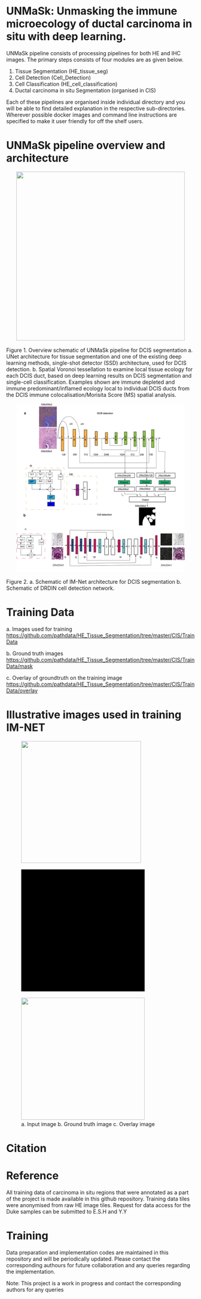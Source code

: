 # UNMaSk: Unmasking the immune microecology of ductal carcinoma in situ with deep learning.



UNMaSk pipeline consists of processing pipelines for both HE and IHC images. The primary steps consists of four modules are as given below.
1. Tissue Segmentation (HE_tissue_seg)
2. Cell Detection      (Cell_Detection)
3. Cell Classification (HE_cell_classification)
4. Ductal carcinoma in situ Segmentation (organised in CIS)

Each of these pipelines are organised inside individual directory and you will be able to find detailed explanation in the respective sub-directories. Wherever possible docker images and command line instructions are specified to make it user friendly for off the shelf users.

# UNMaSk pipeline overview and architecture 


<p align="center">
  <img src="environment/Fig1_overview.png" width="450" height="450"/>
   <figcaption> Figure 1. Overview schematic of UNMaSk pipeline for DCIS segmentation a. UNet architecture for tissue segmentation and one
of the existing deep learning methods, single-shot detector (SSD) architecture, used for DCIS detection. b. Spatial Voronoi tessellation to
examine local tissue ecology for each DCIS duct, based on deep learning results on DCIS segmentation and single-cell classification. Examples
shown are immune depleted and immune predominant/inflamed ecology local to individual DCIS ducts from the DCIS immune
colocalisation/Morisita Score (MS) spatial analysis. </figcaption>
 </p>
 

 

 <p align="center">
  
   <img src="environment/Fig2_ab_Revised_v1.png" width="450" height="450"/>
   <figcaption> Figure 2. a. Schematic of IM-Net architecture for DCIS segmentation b. Schematic of DRDIN cell detection network. </figcaption>
  </p>
  


# Training Data

a. Images used for training
https://github.com/pathdata/HE_Tissue_Segmentation/tree/master/CIS/TrainData

b. Ground truth images
https://github.com/pathdata/HE_Tissue_Segmentation/tree/master/CIS/TrainData/mask

c. Overlay of groundtruth on the training image
https://github.com/pathdata/HE_Tissue_Segmentation/tree/master/CIS/TrainData/overlay

# Illustrative images used in training IM-NET

<div class="items">
<figure>
    <img src="CIS/PrepareData/IM-NET/training_material/DCIS_freehand_sampled_pos_img_movie_001.gif" width="320" height="325">
    
</figure>
<figure>
    <img src="CIS/PrepareData/IM-NET/training_material/DCIS_freehand_sampled_pos_mask_movie_001.gif" width="330" height="325"> 
    
</figure>
<figure>
    <img src="CIS/PrepareData/IM-NET/training_material/DCIS_freehand_sampled_pos_overlay_movie_001.gif" width="330" height="325"/>
    <figcaption>    a. Input image         b. Ground truth image             c. Overlay image </figcaption>
 </figure>

</div>



# Citation

# Reference

All training data of carcinoma in situ regions that were annotated as a part of the project is made available in this github repository.
Training data tiles were anonymised from raw HE image tiles. Request for data access for the Duke samples can be submitted to E.S.H and Y.Y

# Training
Data preparation and implementation codes are maintained in this repository and will be periodically updated. Please contact the corresponding authours for future collaboration and any queries regarding the implementation.

Note: This project is a work in progress and contact the corresponding authors for any queries

